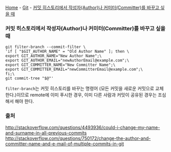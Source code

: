 [Home](https://github.com/jjmean2/til) - [Git](https://github.com/jjmean2/til/tree/master/git) - [커밋 히스토리에서 작성자(Author)나 커미터(Committer)를 바꾸고 싶을 때](https://github.com/jjmean2/til/blob/master/git/git-to-change-author-of-commit-history.md)


### 커밋 히스토리에서 작성자(Author)나 커미터(Committer)를 바꾸고 싶을 때 

```
git filter-branch --commit-filter \
'if [ "$GIT_AUTHOR_NAME" = "Old Author Name" ]; then \
export GIT_AUTHOR_NAME="New Author Name";\
export GIT_AUTHOR_EMAIL="newAuthorEmail@example.com";\
export GIT_COMMITTER_NAME="New Committer Name";\
export GIT_COMMITTER_EMAIL="newCommitterEmail@example.com";\
fi;\
git commit-tree "$@"'
```

`filter-branch`는 커밋 히스토리를 바꾸는 명령어 (모든 커밋을 새로운 커밋으로 교체한다.)이므로 remote에 이미 푸시한 경우, 이미 다른 사람과 커밋이 공유된 경우는 조심해서 해야 한다. 


### 출처
http://stackoverflow.com/questions/4493936/could-i-change-my-name-and-surname-in-all-previous-commits
http://stackoverflow.com/questions/750172/change-the-author-and-committer-name-and-e-mail-of-multiple-commits-in-git
